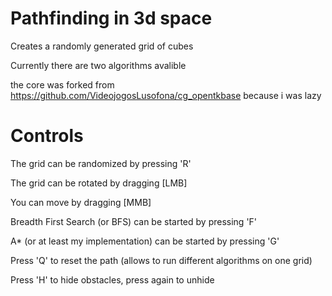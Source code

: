 # Pathfinding in 3d space

Creates a randomly generated grid of cubes

Currently there are two algorithms avalible

the core was forked from https://github.com/VideojogosLusofona/cg_opentkbase because i was lazy

# Controls

The grid can be randomized by pressing 'R'

The grid can be rotated by dragging [LMB]

You can move by dragging [MMB]

Breadth First Search (or BFS) can be started by pressing 'F'

A* (or at least my implementation) can be started by pressing 'G'

Press 'Q' to reset the path (allows to run different algorithms on one grid)

Press 'H' to hide obstacles, press again to unhide
